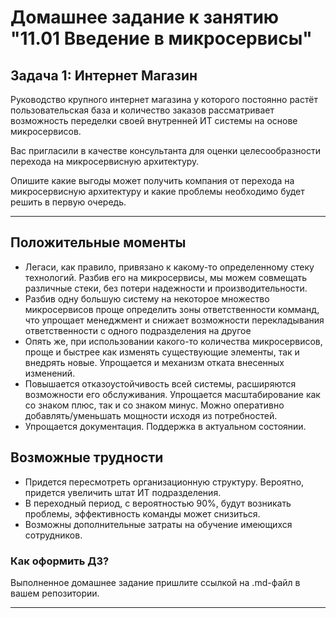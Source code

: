 # Домашнее задание к занятию "11.01 Введение в микросервисы"

## Задача 1: Интернет Магазин

Руководство крупного интернет магазина у которого постоянно растёт пользовательская база и количество заказов рассматривает возможность переделки своей внутренней ИТ системы на основе микросервисов. 

Вас пригласили в качестве консультанта для оценки целесообразности перехода на микросервисную архитектуру. 

Опишите какие выгоды может получить компания от перехода на микросервисную архитектуру и какие проблемы необходимо будет решить в первую очередь.

---

## Положительные моменты

- Легаси, как правило, привязано к какому-то определенному стеку технологий. Разбив его на микросервисы, мы можем совмещать различные стеки, без потери надежности и производительности.
- Разбив одну большую систему на некоторое множество микросервисов проще определить зоны ответственности комманд, что упрощает менеджмент и снижает возможности перекладывания ответственности с одного подразделения на другое
- Опять же, при использовании какого-то количества микросервисов, проще и быстрее как изменять существующие элементы, так и внедрять новые. Упрощается и механизм отката внесенных изменений.
- Повышается отказоустойчивость всей системы, расширяются возможности его обслуживания. Упрощается масштабирование как со знаком плюс, так и со знаком минус. Можно оперативно добавлять/уменьшать мощности исходя из потребностей.
- Упрощается документация. Поддержка в актуальном состоянии.

## Возможные трудности

- Придется пересмотреть организационную структуру. Вероятно, придется увеличить штат ИТ подразделения. 
- В переходный период, с вероятностью 90%, будут возникать проблемы, эффективность команды может снизиться.
- Возможны дополнительные затраты на обучение имеющихся сотрудников.


### Как оформить ДЗ?

Выполненное домашнее задание пришлите ссылкой на .md-файл в вашем репозитории.

---
